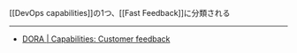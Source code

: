 [[DevOps capabilities]]の1つ、[[Fast Feedback]]に分類される

---

- [DORA | Capabilities: Customer feedback](https://dora.dev/capabilities/customer-feedback/)